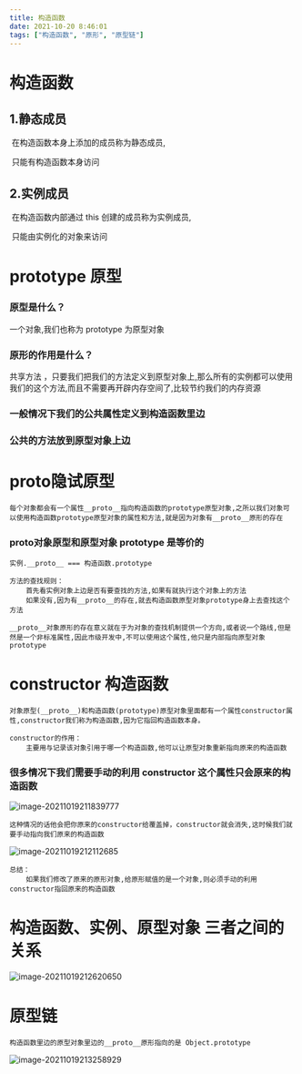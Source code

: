 ```yaml
---
title: 构造函数
date: 2021-10-20 8:46:01
tags: ["构造函数", "原形", "原型链"]
---
```


# 构造函数

## 1.静态成员

​ 在构造函数本身上添加的成员称为静态成员,

​ 只能有构造函数本身访问

## 2.实例成员

​ 在构造函数内部通过 this 创建的成员称为实例成员,

​ 只能由实例化的对象来访问

# prototype 原型

### 原型是什么？

一个对象,我们也称为 prototype 为原型对象

### 原形的作用是什么？

共享方法 ，只要我们把我们的方法定义到原型对象上,那么所有的实例都可以使用我们的这个方法,而且不需要再开辟内存空间了,比较节约我们的内存资源

### 一般情况下我们的公共属性定义到构造函数里边

### 公共的方法放到原型对象上边

# **proto**隐试原型

```
每个对象都会有一个属性__proto__指向构造函数的prototype原型对象,之所以我们对象可以使用构造函数prototype原型对象的属性和方法,就是因为对象有__proto__原形的存在
```

### **proto**对象原型和原型对象 prototype 是等价的

```
实例.__proto__ === 构造函数.prototype
```

```
方法的查找规则：
	首先看实例对象上边是否有要查找的方法,如果有就执行这个对象上的方法
	如果没有,因为有__proto__的存在,就去构造函数原型对象prototype身上去查找这个方法
```

```
__proto__对象原形的存在意义就在于为对象的查找机制提供一个方向,或者说一个路线,但是然是一个非标准属性,因此市级开发中,不可以使用这个属性,他只是内部指向原型对象prototype
```

# constructor 构造函数

```\
对象原型(__proto__)和构造函数(prototype)原型对象里面都有一个属性constructor属性,constructor我们称为构造函数,因为它指回构造函数本身。
```

```
constructor的作用：
	主要用与记录该对象引用于哪一个构造函数,他可以让原型对象重新指向原来的构造函数
```

### 很多情况下我们需要手动的利用 constructor 这个属性只会原来的构造函数

![image-20211019211839777](C:\Users\Lenovo\AppData\Roaming\Typora\typora-user-images\image-20211019211839777.png)

```
这种情况的话他会把你原来的constructor给覆盖掉，constructor就会消失,这时候我们就要手动指向我们原来的构造函数
```

![image-20211019212112685](C:\Users\Lenovo\AppData\Roaming\Typora\typora-user-images\image-20211019212112685.png)

```
总结：
	如果我们修改了原来的原形对象,给原形赋值的是一个对象,则必须手动的利用constructor指回原来的构造函数
```

# 构造函数、实例、原型对象 三者之间的关系

![image-20211019212620650](C:\Users\Lenovo\AppData\Roaming\Typora\typora-user-images\image-20211019212620650.png)

# 原型链

```
构造函数里边的原型对象里边的__proto__原形指向的是 Object.prototype
```

![image-20211019213258929](C:\Users\Lenovo\AppData\Roaming\Typora\typora-user-images\image-20211019213258929.png)
